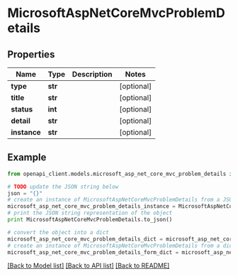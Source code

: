 # MicrosoftAspNetCoreMvcProblemDetails


## Properties
Name | Type | Description | Notes
------------ | ------------- | ------------- | -------------
**type** | **str** |  | [optional] 
**title** | **str** |  | [optional] 
**status** | **int** |  | [optional] 
**detail** | **str** |  | [optional] 
**instance** | **str** |  | [optional] 

## Example

```python
from openapi_client.models.microsoft_asp_net_core_mvc_problem_details import MicrosoftAspNetCoreMvcProblemDetails

# TODO update the JSON string below
json = "{}"
# create an instance of MicrosoftAspNetCoreMvcProblemDetails from a JSON string
microsoft_asp_net_core_mvc_problem_details_instance = MicrosoftAspNetCoreMvcProblemDetails.from_json(json)
# print the JSON string representation of the object
print MicrosoftAspNetCoreMvcProblemDetails.to_json()

# convert the object into a dict
microsoft_asp_net_core_mvc_problem_details_dict = microsoft_asp_net_core_mvc_problem_details_instance.to_dict()
# create an instance of MicrosoftAspNetCoreMvcProblemDetails from a dict
microsoft_asp_net_core_mvc_problem_details_form_dict = microsoft_asp_net_core_mvc_problem_details.from_dict(microsoft_asp_net_core_mvc_problem_details_dict)
```
[[Back to Model list]](../README.md#documentation-for-models) [[Back to API list]](../README.md#documentation-for-api-endpoints) [[Back to README]](../README.md)



